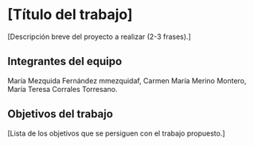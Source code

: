 # [Título del trabajo]

[Descripción breve del proyecto a realizar (2-3 frases).]

## Integrantes del equipo

María Mezquida Fernández mmezquidaf,
Carmen María Merino Montero, 
María Teresa Corrales Torresano.

## Objetivos del trabajo

[Lista de los objetivos que se persiguen con el trabajo propuesto.]
